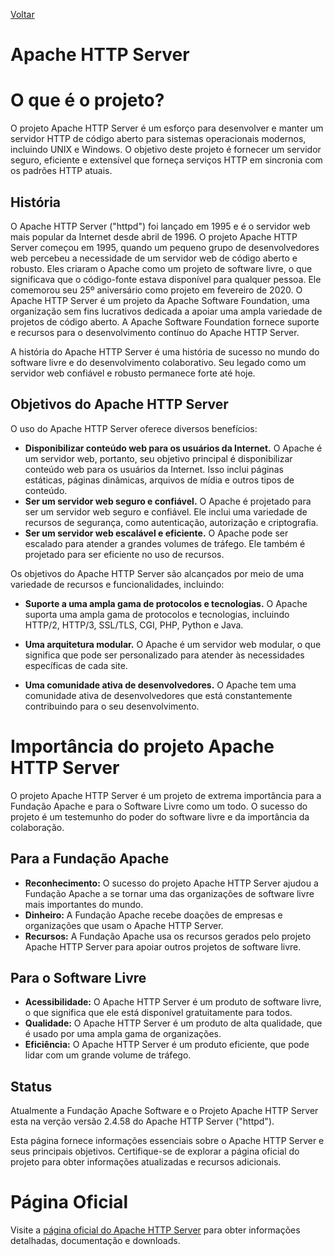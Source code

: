 [Voltar](intro.md)

# Apache HTTP Server

# O que é o projeto?

O projeto Apache HTTP Server é um esforço para desenvolver e manter um servidor HTTP de código aberto para sistemas operacionais modernos, incluindo UNIX e Windows. O objetivo deste projeto é fornecer um servidor seguro, eficiente e extensível que forneça serviços HTTP em sincronia com os padrões HTTP atuais.

## História

O Apache HTTP Server ("httpd") foi lançado em 1995 e é o servidor web mais popular da Internet desde abril de 1996. O projeto Apache HTTP Server começou em 1995, quando um pequeno grupo de desenvolvedores web percebeu a necessidade de um servidor web de código aberto e robusto. Eles criaram o Apache como um projeto de software livre, o que significava que o código-fonte estava disponível para qualquer pessoa. Ele comemorou seu 25º aniversário como projeto em fevereiro de 2020. O Apache HTTP Server é um projeto da Apache Software Foundation, uma organização sem fins lucrativos dedicada a apoiar uma ampla variedade de projetos de código aberto. A Apache Software Foundation fornece suporte e recursos para o desenvolvimento contínuo do Apache HTTP Server.

A história do Apache HTTP Server é uma história de sucesso no mundo do software livre e do desenvolvimento colaborativo. Seu legado como um servidor web confiável e robusto permanece forte até hoje.


## Objetivos do Apache HTTP Server

O uso do Apache HTTP Server oferece diversos benefícios:

- **Disponibilizar conteúdo web para os usuários da Internet.** O Apache é um servidor web, portanto, seu objetivo principal é disponibilizar conteúdo web para os usuários da Internet. Isso inclui páginas estáticas, páginas dinâmicas, arquivos de mídia e outros tipos de conteúdo.
- **Ser um servidor web seguro e confiável.** O Apache é projetado para ser um servidor web seguro e confiável. Ele inclui uma variedade de recursos de segurança, como autenticação, autorização e criptografia.
- **Ser um servidor web escalável e eficiente.** O Apache pode ser escalado para atender a grandes volumes de tráfego. Ele também é projetado para ser eficiente no uso de recursos.

Os objetivos do Apache HTTP Server são alcançados por meio de uma variedade de recursos e funcionalidades, incluindo:

- **Suporte a uma ampla gama de protocolos e tecnologias.** O Apache suporta uma ampla gama de protocolos e tecnologias, incluindo HTTP/2, HTTP/3, SSL/TLS, CGI, PHP, Python e Java.

- **Uma arquitetura modular.** O Apache é um servidor web modular, o que significa que pode ser personalizado para atender às necessidades específicas de cada site.

- **Uma comunidade ativa de desenvolvedores.** O Apache tem uma comunidade ativa de desenvolvedores que está constantemente contribuindo para o seu desenvolvimento.

# Importância do projeto Apache HTTP Server

O projeto Apache HTTP Server é um projeto de extrema importância para a Fundação Apache e para o Software Livre como um todo. O sucesso do projeto é um testemunho do poder do software livre e da importância da colaboração.


## Para a Fundação Apache

* **Reconhecimento:** O sucesso do projeto Apache HTTP Server ajudou a Fundação Apache a se tornar uma das organizações de software livre mais importantes do mundo.
* **Dinheiro:** A Fundação Apache recebe doações de empresas e organizações que usam o Apache HTTP Server.
* **Recursos:** A Fundação Apache usa os recursos gerados pelo projeto Apache HTTP Server para apoiar outros projetos de software livre.

## Para o Software Livre

* **Acessibilidade:** O Apache HTTP Server é um produto de software livre, o que significa que ele está disponível gratuitamente para todos.
* **Qualidade:** O Apache HTTP Server é um produto de alta qualidade, que é usado por uma ampla gama de organizações.
* **Eficiência:** O Apache HTTP Server é um produto eficiente, que pode lidar com um grande volume de tráfego.

## Status

Atualmente a Fundação Apache Software e o Projeto Apache HTTP Server esta na verção versão 2.4.58 do Apache HTTP Server ("httpd").

Esta página fornece informações essenciais sobre o Apache HTTP Server e seus principais objetivos. Certifique-se de explorar a página oficial do projeto para obter informações atualizadas e recursos adicionais.

# Página Oficial

Visite a [página oficial do Apache HTTP Server](https://httpd.apache.org/) para obter informações detalhadas, documentação e downloads.

<!-- Referências: -->
[^1]: [Página oficial do Apache HTTP Server](https://httpd.apache.org/)

